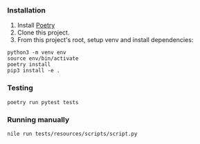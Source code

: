 ### Installation

1. Install [Poetry](https://python-poetry.org/docs/#installation)
2. Clone this project.
4. From this project's root, setup venv and install dependencies:
```
python3 -m venv env
source env/bin/activate
poetry install
pip3 install -e .
```

### Testing

`poetry run pytest tests`

### Running manually

`nile run tests/resources/scripts/script.py`
